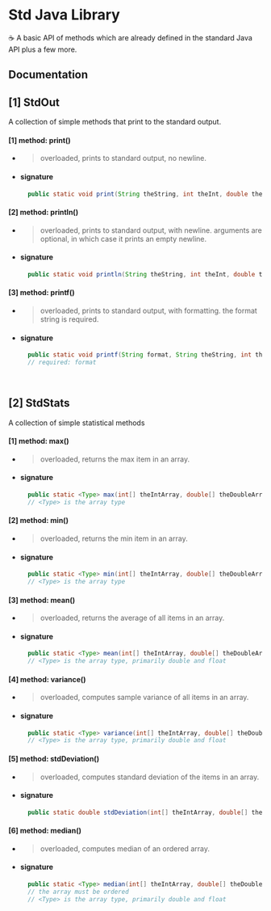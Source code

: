 # Std Java Library
☕ A basic API of methods which are already defined in the standard Java API plus a few more.

## Documentation

## [1] StdOut

A collection of simple methods that print to the standard output.  

#### [1] method: print()
 - > overloaded, prints to standard output, no newline.
 - #### signature  
   ```java 
     public static void print(String theString, int theInt, double theDouble, float theFloat)
   ```

#### [2] method: println()
 - > overloaded, prints to standard output, with newline. arguments are optional, in which case it prints an empty newline.
 - #### signature  
   ```java 
     public static void println(String theString, int theInt, double theDouble, float theFloat)
   ```   

#### [3] method: printf()
 - > overloaded, prints to standard output, with formatting. the format string is required.
 - #### signature  
   ```java 
     public static void printf(String format, String theString, int theInt, double theDouble, float theFloat)
     // required: format
   ```  

<br />

## [2] StdStats

A collection of simple statistical methods

#### [1] method: max()
  - > overloaded, returns the max item in an array.
  - #### signature  
    ```java 
      public static <Type> max(int[] theIntArray, double[] theDoubleArray, float[] theFloatArray)
      // <Type> is the array type
    ```  
    
 
#### [2] method: min()
  - > overloaded, returns the min item in an array.
  - #### signature  
    ```java 
      public static <Type> min(int[] theIntArray, double[] theDoubleArray, float[] theFloatArray)
      // <Type> is the array type
    ```   
    
#### [3] method: mean()
  - > overloaded, returns the average of all items in an array.
  - #### signature  
    ```java 
      public static <Type> mean(int[] theIntArray, double[] theDoubleArray, float[] theFloatArray)
      // <Type> is the array type, primarily double and float
    ```   
    
 #### [4] method: variance()
  - > overloaded, computes sample variance of all items in an array.
  - #### signature  
    ```java 
      public static <Type> variance(int[] theIntArray, double[] theDoubleArray, float[] theFloatArray)
      // <Type> is the array type, primarily double and float
    ```
    
    
 #### [5] method: stdDeviation()
  - > overloaded, computes standard deviation of the items in an array.
  - #### signature  
    ```java 
      public static double stdDeviation(int[] theIntArray, double[] theDoubleArray, float[] theFloatArray)
    ```
    
  #### [6] method: median()
  - > overloaded, computes median of an ordered array.
  - #### signature  
    ```java 
      public static <Type> median(int[] theIntArray, double[] theDoubleArray, float[] theFloatArray)
      // the array must be ordered
      // <Type> is the array type, primarily double and float
    ```
